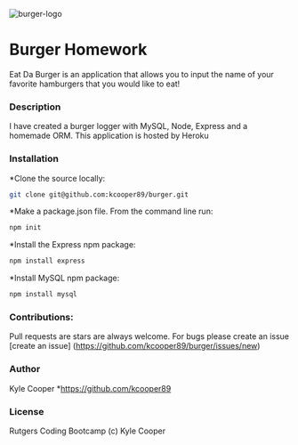 ![burger-logo](/images/burger_logo.png)

# Burger Homework
Eat Da Burger is an application that allows you to input the name of your favorite hamburgers that you would like to eat!

### Description
I have created a burger logger with MySQL, Node, Express and a homemade ORM. This application is hosted by Heroku

### Installation
*Clone the source locally:
```bash
git clone git@github.com:kcooper89/burger.git
```
*Make a package.json file. From the command line run:
```bash
npm init
```
*Install the Express npm package:
```bash
npm install express
```
*Install MySQL npm package:
```bash
npm install mysql
``` 
### Contributions:
Pull requests are stars are always welcome. For bugs please create an issue [create an issue] (https://github.com/kcooper89/burger/issues/new)

### Author
Kyle Cooper 
*https://github.com/kcooper89

### License
Rutgers Coding Bootcamp (c) Kyle Cooper 



